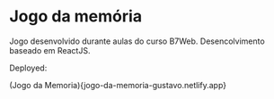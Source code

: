 # Jogo da memória

Jogo desenvolvido durante aulas do curso B7Web.
Desencolvimento baseado em ReactJS.

Deployed:

(Jogo da Memoria){jogo-da-memoria-gustavo.netlify.app}
